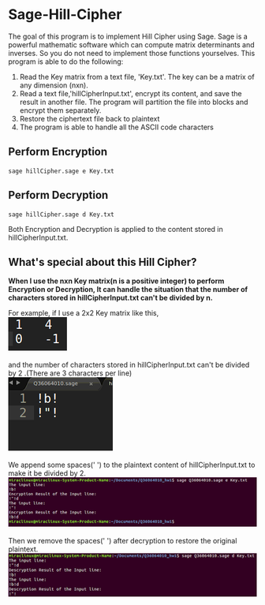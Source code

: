 # Sage-Hill-Cipher
The goal of this program is to implement Hill Cipher using Sage. 
Sage is a powerful mathematic software which can compute matrix determinants and inverses. 
So you do not need to implement those functions
yourselves. 
This program is able to do the following:
1) Read the Key matrix from a text file, 'Key.txt'. The key can be a matrix of any dimension (nxn).
2) Read a text file,'hillCipherInput.txt', encrypt its content, and save the result in another file. The program will  partition the
file into blocks and encrypt them separately.
3) Restore the ciphertext file back to plaintext
4) The program is able to handle all the ASCII code characters

## Perform Encryption
```
sage hillCipher.sage e Key.txt
```

## Perform Decryption
```
sage hillCipher.sage d Key.txt
```

Both Encryption and Decryption is applied to the content stored in hillCipherInput.txt.

## What's special about this Hill Cipher?
**When I use the nxn Key matrix(n is a positive integer) to perform Encryption or Decryption, 
It can handle the situation that the number of characters stored in hillCipherInput.txt can't be divided by n.**

For example, if I use a 2x2 Key matrix like this,<br/>
![](./images/KeyMatrix.png)<br/>
<br/>and the number of characters stored in hillCipherInput.txt can't be divided by 2 .(There are 3 characters per line)<br/>
![](./images/Plaintext.png)<br/>
<br/>We append some spaces(' ') to the plaintext content of hillCipherInput.txt to make it be divided by 2.<br/>
![](./images/Encryption.png)<br/>
<br/>Then we remove the spaces(' ') after decryption to restore the original plaintext.<br/>
![](./images/Decryption.png)<br/>
